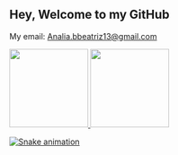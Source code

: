 ## Hey, Welcome to my GitHub 
My email: Analia.bbeatriz13@gmail.com 

<div>
  <a href="https://github.com/analia-beatriz">
  <img height="140em" src="https://github-readme-stats.vercel.app/api?username=analia-beatriz&show_icons=true&theme=dracula&include_all_commits=true&count_private=true"/>
  <img height="140em" src="https://github-readme-stats.vercel.app/api/top-langs/?username=analia-beatriz&layout=compact&langs_count=7&theme=dracula"/>
</div>


  ![Snake animation](https://github.com/analia-beatriz/analia-beatriz/blob/output/github-contribution-grid-snake.svg)

  
  
 
  

  

  
